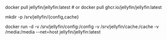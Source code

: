 docker pull jellyfin/jellyfin:latest  # or docker pull ghcr.io/jellyfin/jellyfin:latest

mkdir -p /srv/jellyfin/{config,cache}

docker run -d -v /srv/jellyfin/config:/config -v /srv/jellyfin/cache:/cache -v /media:/media --net=host jellyfin/jellyfin:latest